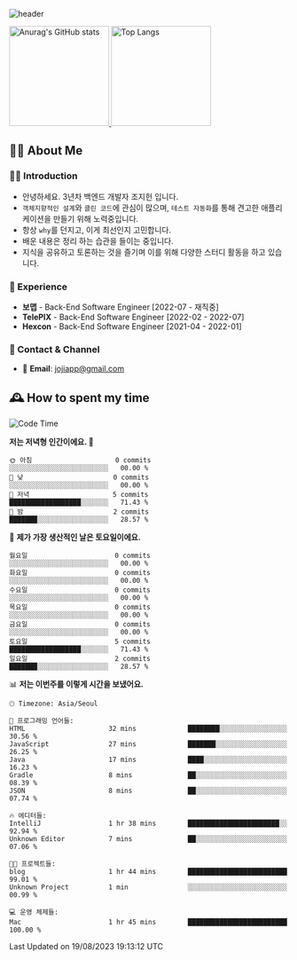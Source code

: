![header](https://capsule-render.vercel.app/api?type=transparent&fontColor=6b32af&height=200&text=Back-End%20Developer&fontSize=60)

<a href="#">
  <img height="180px" src="https://github-readme-stats.vercel.app/api?username=jojiapps&show_icons=true&theme=midnight-purple&locale=kr" alt="Anurag's GitHub stats"/>
</a>

<a href="#">
  <img height="180px" src="https://github-readme-stats.vercel.app/api/top-langs/?username=jojiapps&theme=midnight-purple&layout=compact&locale=kr" alt="Top Langs"/>
</a>

## 💁‍♂️ About Me

### 🙇‍♂️ Introduction

- 안녕하세요. 3년차 백엔드 개발자 조지헌 입니다.
- `객체지향적인 설계`와 `클린 코드`에 관심이 많으며, `테스트 자동화`를 통해 견고한 애플리케이션을 만들기 위해 노력중입니다.
- 항상 `why`를 던지고, 이게 최선인지 고민합니다.
- 배운 내용은 정리 하는 습관을 들이는 중입니다.
- 지식을 공유하고 토론하는 것을 즐기며 이를 위해 다양한 스터디 활동을 하고 있습니다.

### 💼 Experience

- **보맵** - Back-End Software Engineer [2022-07 - 재직중]
- **TelePIX** - Back-End Software Engineer [2022-02 - 2022-07]
- **Hexcon** - Back-End Software Engineer [2021-04 - 2022-01]

### 🤝 Contact & Channel

- 📧 **Email**: jojiapp@gmail.com

## 🕰 How to spent my time
<!--START_SECTION:waka-->
![Code Time](http://img.shields.io/badge/Code%20Time-554%20hrs%2026%20mins-blue)

**저는 저녁형 인간이에요. 🦉** 

```text
🌞 아침                     0 commits           ░░░░░░░░░░░░░░░░░░░░░░░░░   00.00 % 
🌆 낮　                     0 commits           ░░░░░░░░░░░░░░░░░░░░░░░░░   00.00 % 
🌃 저녁                     5 commits           ██████████████████░░░░░░░   71.43 % 
🌙 밤　                     2 commits           ███████░░░░░░░░░░░░░░░░░░   28.57 % 
```
📅 **제가 가장 생산적인 날은 토요일이에요.** 

```text
월요일                      0 commits           ░░░░░░░░░░░░░░░░░░░░░░░░░   00.00 % 
화요일                      0 commits           ░░░░░░░░░░░░░░░░░░░░░░░░░   00.00 % 
수요일                      0 commits           ░░░░░░░░░░░░░░░░░░░░░░░░░   00.00 % 
목요일                      0 commits           ░░░░░░░░░░░░░░░░░░░░░░░░░   00.00 % 
금요일                      0 commits           ░░░░░░░░░░░░░░░░░░░░░░░░░   00.00 % 
토요일                      5 commits           ██████████████████░░░░░░░   71.43 % 
일요일                      2 commits           ███████░░░░░░░░░░░░░░░░░░   28.57 % 
```


📊 **저는 이번주를 이렇게 시간을 보냈어요.** 

```text
🕑︎ Timezone: Asia/Seoul

💬 프로그래밍 언어들: 
HTML                     32 mins             ████████░░░░░░░░░░░░░░░░░   30.56 % 
JavaScript               27 mins             ███████░░░░░░░░░░░░░░░░░░   26.25 % 
Java                     17 mins             ████░░░░░░░░░░░░░░░░░░░░░   16.23 % 
Gradle                   8 mins              ██░░░░░░░░░░░░░░░░░░░░░░░   08.39 % 
JSON                     8 mins              ██░░░░░░░░░░░░░░░░░░░░░░░   07.74 % 

🔥 에디터들: 
IntelliJ                 1 hr 38 mins        ███████████████████████░░   92.94 % 
Unknown Editor           7 mins              ██░░░░░░░░░░░░░░░░░░░░░░░   07.06 % 

🐱‍💻 프로젝트들: 
blog                     1 hr 44 mins        █████████████████████████   99.01 % 
Unknown Project          1 min               ░░░░░░░░░░░░░░░░░░░░░░░░░   00.99 % 

💻 운영 체제들: 
Mac                      1 hr 45 mins        █████████████████████████   100.00 % 
```


 Last Updated on 19/08/2023 19:13:12 UTC
<!--END_SECTION:waka-->
